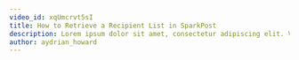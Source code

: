 ```yaml
---
video_id: xqUmcrvt5sI
title: How to Retrieve a Recipient List in SparkPost
description: Lorem ipsum dolor sit amet, consectetur adipiscing elit. Vestibulum commodo lacus at tellus convallis ultricies.
author: aydrian_howard
---
```


